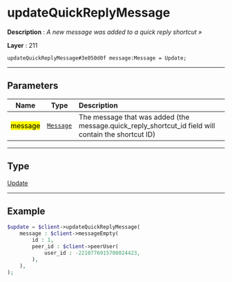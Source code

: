 # updateQuickReplyMessage

**Description** : *A new message was added to a quick reply shortcut &raquo;*

**Layer** : 211

```tl
updateQuickReplyMessage#3e050d0f message:Message = Update;
```

---

## Parameters

| Name | Type | Description |
| :---: | :---: | :--- |
| <mark>message</mark> | [`Message`](type/Message) | The message that was added (the message.quick_reply_shortcut_id field will contain the shortcut ID) |

---

## Type

[Update](type/Update)

---

## Example

```php
$update = $client->updateQuickReplyMessage(
	message : $client->messageEmpty(
		id : 1,
		peer_id : $client->peerUser(
			user_id : -2210776915708024423,
		),
	),
);
```